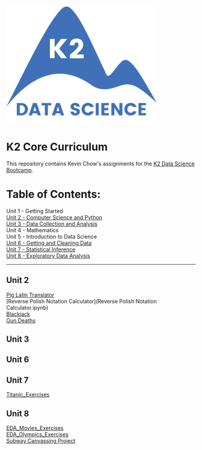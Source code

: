 ![K2 logo](k2_logo.png)

# K2 Core Curriculum

This repository contains Kevin Chow's assignments for the [K2 Data Science Bootcamp](http://www.k2datascience.com/).

# Table of Contents:

Unit 1 - Getting Started <br>
[Unit 2 - Computer Science and Python](#section-a) <br>
[Unit 3 - Data Collection and Analysis](#section-b) <br>
Unit 4 - Mathematics <br>
Unit 5 - Introduction to Data Science <br>
[Unit 6 - Getting and Cleaning Data](#section-c) <br>
[Unit 7 - Statistical Inference](#section-d) <br>
[Unit 8 - Exploratory Data Analysis](#section-e)<br>

---

## <a name="section-a">Unit 2</a>
[Pig Latin Translator](https://github.com/kevinchowder/k2_assignments/blob/master/Pig%20Latin%20Translator.ipynb)<br>
[Reverse Polish Notation Calculator](Reverse Polish Notation Calculator.ipynb)<br>
[Blackjack](https://github.com/kevinchowder/k2_assignments/blob/master/Blackjack.ipynb)<br>
[Gun Deaths](https://github.com/kevinchowder/k2_assignments/blob/master/Gun%20Deaths.ipynb)<br>


## <a name="section-b">Unit 3</a>

## <a name="section-c">Unit 6</a>

## <a name="section-d">Unit 7</a>
[Titanic_Exercises](https://github.com/kevinchowder/k2_assignments/blob/master/Titanic_Exercises.ipynb)

## <a name="section-e">Unit 8</a>
[EDA_Movies_Exercises](https://github.com/kevinchowder/k2_assignments/blob/master/EDA_Movies_Exercises.ipynb)<br>
[EDA_Olympics_Exercises](https://github.com/kevinchowder/k2_assignments/blob/master/EDA_Olympics_Exercises.ipynb)<br>
[Subway Canvassing Project](https://github.com/kevinchowder/NYCSubwayCanvas)
